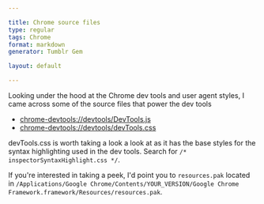 ```yaml
---

title: Chrome source files
type: regular
tags: Chrome
format: markdown
generator: Tumblr Gem

layout: default

---
```


Looking under the hood at the Chrome dev tools and user agent styles, I came across some of the source files that power the dev tools

+ [chrome-devtools://devtools/DevTools.js](chrome-devtools://devtools/DevTools.js)
+ [chrome-devtools://devtools/devTools.css](chrome-devtools://devtools/devTools.css)

devTools.css is worth taking a look a look at as it has the base styles for the syntax highlighting used in the dev tools.  Search for `/* inspectorSyntaxHighlight.css */`.

If you're interested in taking a peek, I'd point you to `resources.pak` located in `/Applications/Google Chrome/Contents/YOUR_VERSION/Google Chrome Framework.framework/Resources/resources.pak`.
